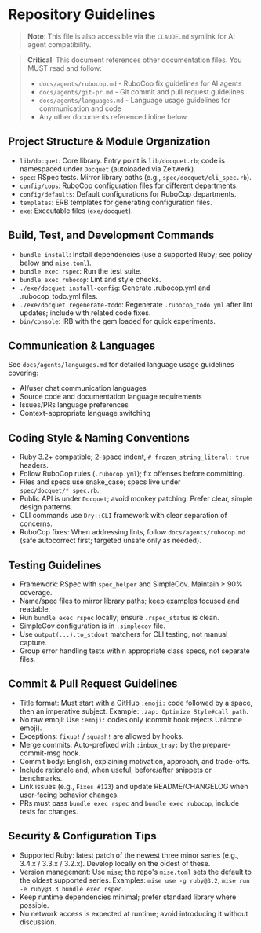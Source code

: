 # Repository Guidelines

> **Note**: This file is also accessible via the `CLAUDE.md` symlink for AI agent compatibility.

> **Critical**: This document references other documentation files. You MUST read and follow:
> - `docs/agents/rubocop.md` - RuboCop fix guidelines for AI agents
> - `docs/agents/git-pr.md` - Git commit and pull request guidelines
> - `docs/agents/languages.md` - Language usage guidelines for communication and code
> - Any other documents referenced inline below

## Project Structure & Module Organization
- `lib/docquet`: Core library. Entry point is `lib/docquet.rb`; code is namespaced under `Docquet` (autoloaded via Zeitwerk).
- `spec`: RSpec tests. Mirror library paths (e.g., `spec/docquet/cli_spec.rb`).
- `config/cops`: RuboCop configuration files for different departments.
- `config/defaults`: Default configurations for RuboCop departments.
- `templates`: ERB templates for generating configuration files.
- `exe`: Executable files (`exe/docquet`).

## Build, Test, and Development Commands
- `bundle install`: Install dependencies (use a supported Ruby; see policy below and `mise.toml`).
- `bundle exec rspec`: Run the test suite.
- `bundle exec rubocop`: Lint and style checks.
- `./exe/docquet install-config`: Generate .rubocop.yml and .rubocop_todo.yml files.
- `./exe/docquet regenerate-todo`: Regenerate `.rubocop_todo.yml` after lint updates; include with related code fixes.
- `bin/console`: IRB with the gem loaded for quick experiments.

## Communication & Languages
See `docs/agents/languages.md` for detailed language usage guidelines covering:
- AI/user chat communication languages
- Source code and documentation language requirements  
- Issues/PRs language preferences
- Context-appropriate language switching

## Coding Style & Naming Conventions
- Ruby 3.2+ compatible; 2-space indent, `# frozen_string_literal: true` headers.
- Follow RuboCop rules (`.rubocop.yml`); fix offenses before committing.
- Files and specs use snake_case; specs live under `spec/docquet/*_spec.rb`.
- Public API is under `Docquet`; avoid monkey patching. Prefer clear, simple design patterns.
- CLI commands use `Dry::CLI` framework with clear separation of concerns.
- RuboCop fixes: When addressing lints, follow `docs/agents/rubocop.md` (safe autocorrect first; targeted unsafe only as needed).

## Testing Guidelines
- Framework: RSpec with `spec_helper` and SimpleCov. Maintain ≥ 90% coverage.
- Name/spec files to mirror library paths; keep examples focused and readable.
- Run `bundle exec rspec` locally; ensure `.rspec_status` is clean.
- SimpleCov configuration is in `.simplecov` file.
- Use `output(...).to_stdout` matchers for CLI testing, not manual capture.
- Group error handling tests within appropriate class specs, not separate files.

## Commit & Pull Request Guidelines
- Title format: Must start with a GitHub `:emoji:` code followed by a space, then an imperative subject. Example: `:zap: Optimize Style#call path`.
- No raw emoji: Use `:emoji:` codes only (commit hook rejects Unicode emoji).
- Exceptions: `fixup!` / `squash!` are allowed by hooks.
- Merge commits: Auto-prefixed with `:inbox_tray:` by the prepare-commit-msg hook.
- Commit body: English, explaining motivation, approach, and trade-offs.
- Include rationale and, when useful, before/after snippets or benchmarks.
- Link issues (e.g., `Fixes #123`) and update README/CHANGELOG when user-facing behavior changes.
- PRs must pass `bundle exec rspec` and `bundle exec rubocop`, include tests for changes.

## Security & Configuration Tips
- Supported Ruby: latest patch of the newest three minor series (e.g., 3.4.x / 3.3.x / 3.2.x). Develop locally on the oldest of these.
- Version management: Use `mise`; the repo's `mise.toml` sets the default to the oldest supported series. Examples: `mise use -g ruby@3.2`, `mise run -e ruby@3.3 bundle exec rspec`.
- Keep runtime dependencies minimal; prefer standard library where possible.
- No network access is expected at runtime; avoid introducing it without discussion.
